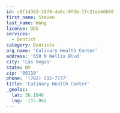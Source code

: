 ```yaml
---
id: c8f14362-1974-4a6c-9f2b-1fc21ee4db69
first_name: Steven
last_name: Wong
license: DDS
services:
  - Dentist
category: Dentists
org_name: 'Culinary Health Center'
address: '650 N Nellis Blvd'
city: 'Las Vegas'
state: NV
zip: '89110'
phone: '(702) 515-7737'
title: 'Culinary Health Center'
_geoloc:
  lat: 36.1846
  lng: -115.062
---
```

